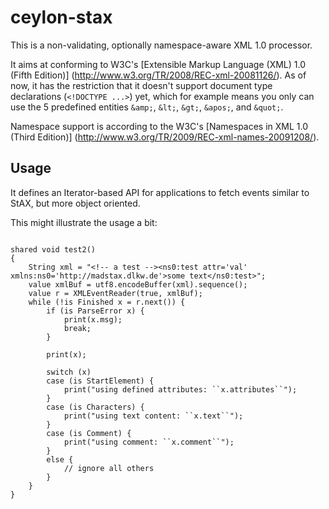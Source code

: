 # ceylon-stax
This is a non-validating, optionally namespace-aware XML 1.0 processor.

It aims at conforming to W3C's [Extensible Markup Language (XML) 1.0 (Fifth Edition)]
(http://www.w3.org/TR/2008/REC-xml-20081126/). As of now, it has the restriction that it doesn't support
document type declarations
(`<!DOCTYPE ...>`) yet, which for example means you only can use the 5 predefined entities
`&amp;`, `&lt;`, `&gt;`, `&apos;`, and `&quot;`.

Namespace support is according to the W3C's [Namespaces in XML 1.0 (Third Edition)]
(http://www.w3.org/TR/2009/REC-xml-names-20091208/).

## Usage
It defines an Iterator-based API for applications to fetch events similar to StAX, but more object oriented.

This might illustrate the usage a bit:
```ceylon

shared void test2()
{
    String xml = "<!-- a test --><ns0:test attr='val' xmlns:ns0='http://madstax.dlkw.de'>some text</ns0:test>";
    value xmlBuf = utf8.encodeBuffer(xml).sequence();
    value r = XMLEventReader(true, xmlBuf);
    while (!is Finished x = r.next()) {
        if (is ParseError x) {
            print(x.msg);
            break;
        }
        
        print(x);

        switch (x)
        case (is StartElement) {
            print("using defined attributes: ``x.attributes``");
        }
        case (is Characters) {
            print("using text content: ``x.text``");
        }
        case (is Comment) {
            print("using comment: ``x.comment``");
        }
        else {
            // ignore all others
        }
    }
}
```